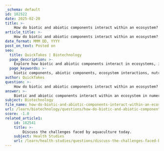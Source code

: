 ```yaml
---
_schema: default
id: 182522
date: 2025-02-20
title: >-
    How do biotic and abiotic components interact within an ecosystem?
article_title: >-
    How do biotic and abiotic components interact within an ecosystem?
date_format: MMM DD, YYYY
post_on_text: Posted on
seo:
  title: QuickTakes | Biotechnology
  page_description: >-
    Explore how biotic and abiotic components interact in ecosystems, influencing nutrient cycling, energy flow, habitat survival, and overall ecological balance.
  page_keywords: >-
    biotic components, abiotic components, ecosystem interactions, nutrient cycling, energy flow, habitat survival, environmental factors, ecosystem dynamics, ecological balance, conservation
author: QuickTakes
question: >-
    How do biotic and abiotic components interact within an ecosystem?
answer: >-
    Biotic and abiotic components interact within an ecosystem in numerous ways, creating a complex web of relationships that are essential for maintaining ecological balance and supporting life. Here’s a detailed overview of these interactions:\n\n### Definitions\n- **Biotic Components**: These are the living parts of an ecosystem, including plants, animals, fungi, and microorganisms. They engage in various interactions such as predation, competition, and symbiosis.\n- **Abiotic Components**: These are the non-living elements of the environment, such as sunlight, water, air, soil, and minerals. They significantly influence the distribution and behavior of biotic components.\n\n### Key Interactions\n\n1. **Nutrient Cycling**:\n   - Biotic components, particularly decomposers like fungi and bacteria, break down dead organic matter. This process returns essential nutrients to the soil (an abiotic component), enriching it and making it more fertile for plants to grow. For example, when leaves fall and decompose, nutrients are released back into the soil, which supports new plant growth.\n\n2. **Energy Flow**:\n   - The sun (abiotic) provides energy that plants (biotic) convert into chemical energy through photosynthesis. This energy is then transferred through the food web as herbivores consume plants and carnivores consume herbivores. For instance, in a grassland ecosystem, sunlight enables grass to grow, which is then eaten by herbivores like rabbits, and subsequently, these herbivores may be preyed upon by carnivores like foxes.\n\n3. **Habitat and Survival**:\n   - Abiotic factors such as water availability, temperature, and soil type determine the types of biotic components that can thrive in a particular ecosystem. For example, in a desert ecosystem, the scarcity of water limits the types of plants and animals that can survive, leading to specialized adaptations among the biotic components.\n\n4. **Influence on Behavior and Distribution**:\n   - The availability of abiotic resources can influence the behavior and distribution of biotic components. For instance, the presence of water bodies can attract various animal species for drinking and breeding, while the type of soil can affect plant growth, which in turn influences the herbivores that depend on those plants.\n\n5. **Feedback Loops**:\n   - Interactions between biotic and abiotic components can create feedback loops that affect ecosystem dynamics. For example, increased plant growth (biotic) can lead to improved soil quality (abiotic) through organic matter accumulation, which further supports more plant growth.\n\n### Conclusion\nThe interaction between biotic and abiotic components is essential for maintaining the balance and health of ecosystems. These interactions create a dynamic environment where living organisms depend on non-living elements for survival, and in turn, living organisms influence the abiotic environment. Understanding these dynamics is crucial for conservation efforts and managing ecosystems sustainably.
subject: Biotechnology
file_name: how-do-biotic-and-abiotic-components-interact-within-an-ecosystem.md
url: /learn/biotechnology/questions/how-do-biotic-and-abiotic-components-interact-within-an-ecosystem
score: -1.0
related_article1:
    id: 182541
    title: >-
        Discuss the challenges faced by aquaculture today.
    subject: Health Studies
    url: /learn/health-studies/questions/discuss-the-challenges-faced-by-aquaculture-today
---
```


&nbsp;